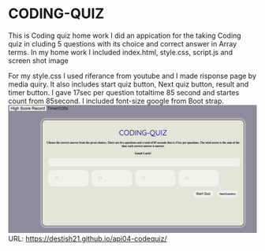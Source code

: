 # CODING-QUIZ
This is Coding quiz home work I did an appication for the taking Coding quiz in cluding 5 questions with its choice and correct answer in Array terms.
 In my home work I included index.html, style.css, script.js and screen shot image

 For my style.css I used riferance from youtube and I made risponse page by media quiry.
 It also includes start quiz button, Next quiz button, result and timer button.
I gave 17sec per question totaltime 85 second and startes count from 85second.
 I included font-size google from Boot strap.
![api04-codequiz](Screenshot04.png)
URL: https://destish21.github.io/api04-codequiz/
